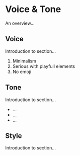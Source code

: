 # Voice & Tone

An overview…

## Voice

Introduction to section…

1. Minimalism
2. Serious with playfull elements
3. No emoji

## Tone

Introduction to section…

- …
- …
- …

## Style

Introduction to section…
